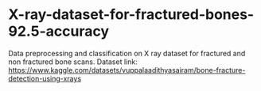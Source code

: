 # X-ray-dataset-for-fractured-bones-92.5-accuracy
Data preprocessing and classification on X ray dataset for fractured and non fractured bone scans.
Dataset link: https://www.kaggle.com/datasets/vuppalaadithyasairam/bone-fracture-detection-using-xrays
